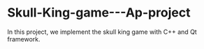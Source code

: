 # Skull-King-game---Ap-project
In this project, we implement the skull king game with C++ and Qt framework.

